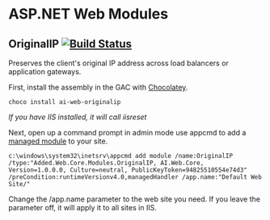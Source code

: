 # ASP.NET Web Modules

## OriginalIP [![Build Status](https://added.visualstudio.com/Added/_apis/build/status/GitHub/Original-IP)](https://added.visualstudio.com/Added/_build/latest?definitionId=2)
Preserves the client's original IP address across load balancers or application gateways.

First, install the assembly in the GAC with [Chocolatey](http://chocolatey.org/packages).

```
choco install ai-web-originalip

```

*If you have IIS installed, it will call iisreset*

Next, open up a command prompt in admin mode use appcmd to add a [managed module](https://docs.microsoft.com/en-us/previous-versions/windows/it-pro/windows-server-2008-R2-and-2008/cc754939%28v%3dws.10%29) to your site.

```
c:\windows\system32\inetsrv\appcmd add module /name:OriginalIP /type:"Added.Web.Core.Modules.OriginalIP, AI.Web.Core, Version=1.0.0.0, Culture=neutral, PublicKeyToken=94825510554e74d3" /preCondition:runtimeVersionv4.0,managedHandler /app.name:"Default Web Site/"

```

Change the /app.name parameter to the web site you need.  If you leave the parameter off, it will apply it to all sites in IIS.
